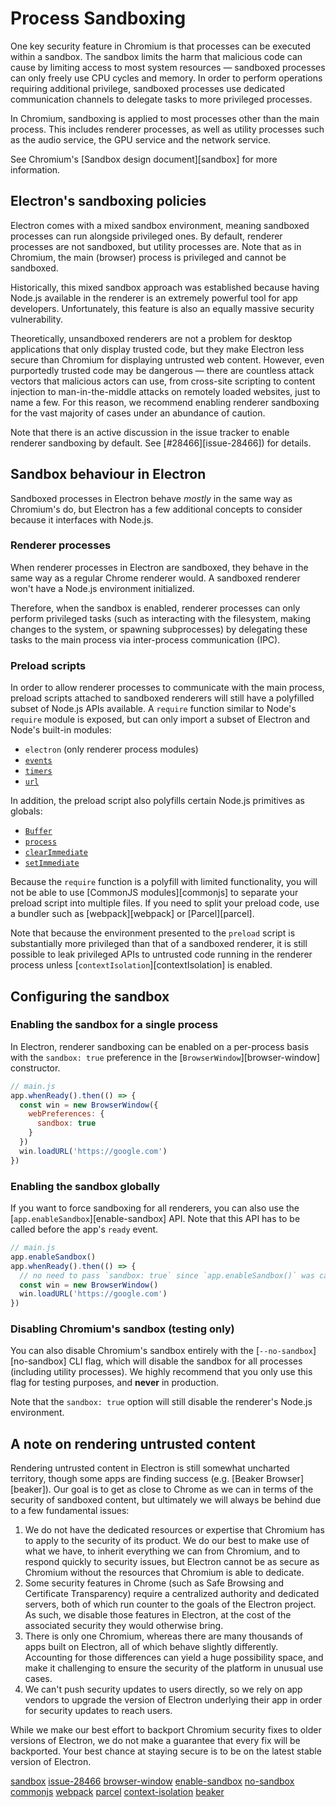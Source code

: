 # Process Sandboxing

One key security feature in Chromium is that processes can be executed within a sandbox.
The sandbox limits the harm that malicious code can cause by limiting access to most
system resources — sandboxed processes can only freely use CPU cycles and memory.
In order to perform operations requiring additional privilege, sandboxed processes
use dedicated communication channels to delegate tasks to more privileged processes.

In Chromium, sandboxing is applied to most processes other than the main process.
This includes renderer processes, as well as utility processes such as the audio service,
the GPU service and the network service.

See Chromium's [Sandbox design document][sandbox] for more information.

## Electron's sandboxing policies

Electron comes with a mixed sandbox environment, meaning sandboxed processes can run
alongside privileged ones. By default, renderer processes are not sandboxed, but
utility processes are. Note that as in Chromium, the main (browser) process is
privileged and cannot be sandboxed.

Historically, this mixed sandbox approach was established because having Node.js available
in the renderer is an extremely powerful tool for app developers. Unfortunately, this
feature is also an equally massive security vulnerability.

Theoretically, unsandboxed renderers are not a problem for desktop applications that
only display trusted code, but they make Electron less secure than Chromium for
displaying untrusted web content. However, even purportedly trusted code may be
dangerous — there are countless attack vectors that malicious actors can use, from
cross-site scripting to content injection to man-in-the-middle attacks on remotely loaded
websites, just to name a few. For this reason, we recommend enabling renderer sandboxing
for the vast majority of cases under an abundance of caution.

<!--TODO: update this guide when #28466 is either solved or closed -->
Note that there is an active discussion in the issue tracker to enable renderer sandboxing
by default. See [#28466][issue-28466]) for details.

## Sandbox behaviour in Electron

Sandboxed processes in Electron behave _mostly_ in the same way as Chromium's do, but
Electron has a few additional concepts to consider because it interfaces with Node.js.

### Renderer processes

When renderer processes in Electron are sandboxed, they behave in the same way as a
regular Chrome renderer would. A sandboxed renderer won't have a Node.js
environment initialized.

<!-- TODO(erickzhao): when we have a solid guide for IPC, link it here -->
Therefore, when the sandbox is enabled, renderer processes can only perform privileged
tasks (such as interacting with the filesystem, making changes to the system, or spawning
subprocesses) by delegating these tasks to the main process via inter-process
communication (IPC).

### Preload scripts

In order to allow renderer processes to communicate with the main process, preload
scripts attached to sandboxed renderers will still have a polyfilled subset of Node.js
APIs available. A `require` function similar to Node's `require` module is exposed,
but can only import a subset of Electron and Node's built-in modules:

* `electron` (only renderer process modules)
* [`events`](https://nodejs.org/api/events.html)
* [`timers`](https://nodejs.org/api/timers.html)
* [`url`](https://nodejs.org/api/url.html)

In addition, the preload script also polyfills certain Node.js primitives as globals:

* [`Buffer`](https://nodejs.org/api/Buffer.html)
* [`process`](../api/process.md)
* [`clearImmediate`](https://nodejs.org/api/timers.html#timers_clearimmediate_immediate)
* [`setImmediate`](https://nodejs.org/api/timers.html#timers_setimmediate_callback_args)

Because the `require` function is a polyfill with limited functionality, you will not be
able to use [CommonJS modules][commonjs] to separate your preload script into multiple
files. If you need to split your preload code, use a bundler such as [webpack][webpack]
or [Parcel][parcel].

Note that because the environment presented to the `preload` script is substantially
more privileged than that of a sandboxed renderer, it is still possible to leak
privileged APIs to untrusted code running in the renderer process unless
[`contextIsolation`][contextIsolation] is enabled.

## Configuring the sandbox

### Enabling the sandbox for a single process

In Electron, renderer sandboxing can be enabled on a per-process basis with
the `sandbox: true` preference in the [`BrowserWindow`][browser-window] constructor.

```js
// main.js
app.whenReady().then(() => {
  const win = new BrowserWindow({
    webPreferences: {
      sandbox: true
    }
  })
  win.loadURL('https://google.com')
})
```

### Enabling the sandbox globally

If you want to force sandboxing for all renderers, you can also use the
[`app.enableSandbox`][enable-sandbox] API. Note that this API has to be called before the
app's `ready` event.

```js
// main.js
app.enableSandbox()
app.whenReady().then(() => {
  // no need to pass `sandbox: true` since `app.enableSandbox()` was called.
  const win = new BrowserWindow()
  win.loadURL('https://google.com')
})
```

### Disabling Chromium's sandbox (testing only)

You can also disable Chromium's sandbox entirely with the [`--no-sandbox`][no-sandbox]
CLI flag, which will disable the sandbox for all processes (including utility processes).
We highly recommend that you only use this flag for testing purposes, and **never**
in production.

Note that the `sandbox: true` option will still disable the renderer's Node.js
environment.

## A note on rendering untrusted content

Rendering untrusted content in Electron is still somewhat uncharted territory,
though some apps are finding success (e.g. [Beaker Browser][beaker]).
Our goal is to get as close to Chrome as we can in terms of the security of
sandboxed content, but ultimately we will always be behind due to a few fundamental
issues:

1. We do not have the dedicated resources or expertise that Chromium has to
   apply to the security of its product. We do our best to make use of what we
   have, to inherit everything we can from Chromium, and to respond quickly to
   security issues, but Electron cannot be as secure as Chromium without the
   resources that Chromium is able to dedicate.
2. Some security features in Chrome (such as Safe Browsing and Certificate
   Transparency) require a centralized authority and dedicated servers, both of
   which run counter to the goals of the Electron project. As such, we disable
   those features in Electron, at the cost of the associated security they
   would otherwise bring.
3. There is only one Chromium, whereas there are many thousands of apps built
   on Electron, all of which behave slightly differently. Accounting for those
   differences can yield a huge possibility space, and make it challenging to
   ensure the security of the platform in unusual use cases.
4. We can't push security updates to users directly, so we rely on app vendors
   to upgrade the version of Electron underlying their app in order for
   security updates to reach users.

While we make our best effort to backport Chromium security fixes to older
versions of Electron, we do not make a guarantee that every fix will be
backported. Your best chance at staying secure is to be on the latest stable
version of Electron.

[sandbox](https://chromium.googlesource.com/chromium/src/+/master/docs/design/sandbox.md)
[issue-28466](https://github.com/electron/electron/issues/28466)
[browser-window](../api/browser-window.md)
[enable-sandbox](../api/app.md#appenablesandbox)
[no-sandbox](../api/command-line-switches.md#--no-sandbox)
[commonjs](https://nodejs.org/api/modules.html#modules_modules_commonjs_modules)
[webpack](https://webpack.js.org/)
[parcel](https://parceljs.org/)
[context-isolation](./context-isolation.md)
[beaker](https://github.com/beakerbrowser/beaker)
